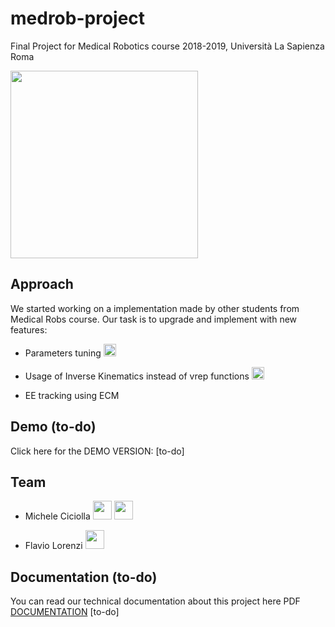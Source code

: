 # medrob-project

Final Project for Medical Robotics course 2018-2019, Università La Sapienza Roma

<a href="https://www.dis.uniroma1.it/"><img src="http://www.dis.uniroma1.it/sites/default/files/marchio%20logo%20eng%20jpg.jpg" width="300"></a>

## Approach
We started working on a implementation made by other students from Medical Robs course. Our task is to upgrade and implement with new features:

  * Parameters tuning <a><img src="https://media.istockphoto.com/vectors/done-icon-simple-flat-web-navigation-sign-vector-id992705762?k=6&m=992705762&s=170667a&w=0&h=ZiGi12O-8UaKNM_kfAkiCyvF8I9XgiCxUoivt0ruoQg=" width="20"></a>
  
  * Usage of Inverse Kinematics instead of vrep functions <a><img src="https://cdn3.iconfinder.com/data/icons/basicolor-arrows-checks/24/159_check_no_done_checkbox-512.png" width="20"></a>
  
  * EE tracking using ECM 
  
## Demo (to-do)
Click here for the DEMO VERSION: [to-do]

## Team
* Michele Ciciolla <a href="https://github.com/micheleciciolla"><img src="https://upload.wikimedia.org/wikipedia/commons/thumb/9/91/Octicons-mark-github.svg/1024px-Octicons-mark-github.svg.png" width="30"></a>
<a href="https://www.linkedin.com/in/micheleciciolla/"><img src="https://www.tecnomagazine.it/tech/wp-content/uploads/2013/05/linkedin-aggiungere-immagini.png" width="30"></a>

* Flavio Lorenzi <a href="https://github.com/FlavioLorenzi"><img src="https://upload.wikimedia.org/wikipedia/commons/thumb/9/91/Octicons-mark-github.svg/1024px-Octicons-mark-github.svg.png" width="30"></a>

## Documentation (to-do)
You can read our technical documentation about this project here PDF [DOCUMENTATION](.) [to-do]
